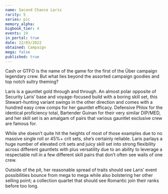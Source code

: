 ```yaml
---
name: Second Chance Laris
rarity: 5
series: pic
memory_alpha:
bigbook_tier: 4
events: 19
in_portal: true
date: 22/03/2022
obtained: Campaign
mega: false
published: true
---
```


Cash or GTFO is the name of the game for the first of the Über campaign legendary crew. But what lies beyond the assorted campaign goodies and top notch sultry theming? 

Laris is a gauntlet gold through and through. An almost polar opposite of Security Laris’ base and voyage-focused build with a boring skill set, this Stewart-hunting variant swings in the other direction and comes with a hundred easy crew comps for her gauntlet efficacy. Defensive Phlox for the identical proficiency total, Bartender Guinan for their very similar DIP/MED, and her skill set is an amalgam of pairs that various gauntlet exclusive crew are famous for.

While she doesn’t quite hit the heights of most of those examples due to no massive single roll or 45%+ crit sets, she’s certainly reliable. Laris parlays a huge number of elevated crit sets and juicy skill set into strong flexibility across different gauntlets with plus versatility due to an ability to leverage a respectable roll in a few different skill pairs that don’t often see walls of one crew.

Outside of the pit, her reasonable spread of traits should see Laris’ event possibilities bounce from mega to mega while also bolstering her other selling point; a collection quartet that should see Romantic join their ranks before too long.
